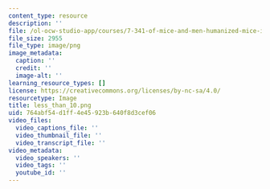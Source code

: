 ```yaml
---
content_type: resource
description: ''
file: /ol-ocw-studio-app/courses/7-341-of-mice-and-men-humanized-mice-in-cancer-research-spring-2015/less_than_10.png
file_size: 2955
file_type: image/png
image_metadata:
  caption: ''
  credit: ''
  image-alt: ''
learning_resource_types: []
license: https://creativecommons.org/licenses/by-nc-sa/4.0/
resourcetype: Image
title: less_than_10.png
uid: 764abf54-d1ff-4e45-923b-640f8d3cef06
video_files:
  video_captions_file: ''
  video_thumbnail_file: ''
  video_transcript_file: ''
video_metadata:
  video_speakers: ''
  video_tags: ''
  youtube_id: ''
---
```

